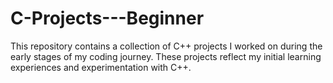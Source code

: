 # C-Projects---Beginner
This repository contains a collection of C++ projects I worked on during the early stages of my coding journey. These projects reflect my initial learning experiences and experimentation with C++. 
